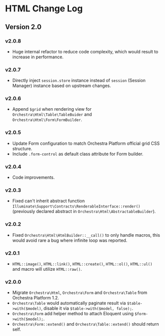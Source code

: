 HTML Change Log
==============

## Version 2.0

### v2.0.8

* Huge internal refactor to reduce code complexity, which would result to increase in performance.

### v2.0.7

* Directly inject `session.store` instance instead of `session` (Session Manager) instance based on upstream changes.

### v2.0.6

* Append `$grid` when rendering view for `Orchestra\Html\Table\TableBuider` and `Orchestra\Html\Form\FormBuilder`.

### v2.0.5

* Update Form configuration to match Orchestra Platform official grid CSS structure.
* Include `.form-control` as default class attribute for Form builder.

### v2.0.4

* Code improvements.

### v2.0.3

* Fixed can't inherit abstract function `Illuminate\Support\Contracts\RenderableInterface::render()` (previously declared abstract in `Orchestra\Html\AbstractableBuilder`).

### v2.0.2

* Fixed `Orchestra\Html\HtmlBuilder::__call()` to only handle macros, this would avoid rare a bug where infinite loop was reported.

### v2.0.1

* `HTML::image()`, `HTML::link()`, `HTML::create()`, `HTML::ol()`, `HTML::ul()` and macro will utilize `HTML::raw()`.

### v2.0.0

* Migrate `Orchestra\Html`, `Orchestra\Form` and `Orchestra\Table` from Orchestra Platform 1.2.
* `Orchestra\Table` would automatically paginate result via `$table->with($model)`, disable it via `$table->with($model, false);`.
* `Orchestra\Form` add helper method to attach Eloquent using `$form->with($model);`.
* `Orchestra\Form::extend()` and `Orchestra\Table::extend()` should return self.
